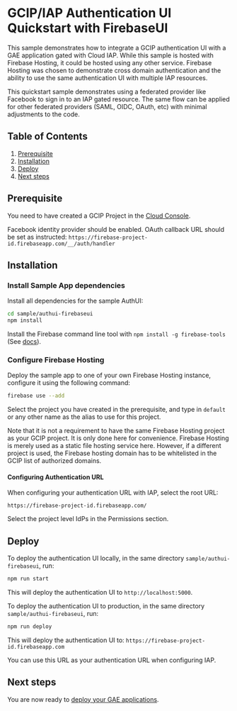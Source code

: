 # GCIP/IAP Authentication UI Quickstart with FirebaseUI

This sample demonstrates how to integrate a GCIP authentication UI with
a GAE application gated with Cloud IAP. While this sample is hosted with
Firebase Hosting, it could be hosted using any other service. Firebase
Hosting was chosen to demonstrate cross domain authentication and the
ability to use the same authentication UI with multiple IAP resources.

This quickstart sample demonstrates using a federated provider like
Facebook to sign in to an IAP gated resource. The same flow can be applied
for other federated providers (SAML, OIDC, OAuth, etc) with minimal
adjustments to the code.

## Table of Contents

1. [Prerequisite](#prerequisite)
2. [Installation](#installation)
3. [Deploy](#deploy)
4. [Next steps](#next-steps)

## Prerequisite

You need to have created a GCIP Project in the
[Cloud Console](https://console.cloud.google.com/customer-identity/providers/).

Facebook identity provider should be enabled.
OAuth callback URL should be set as instructed:
`https://firebase-project-id.firebaseapp.com/__/auth/handler`

## Installation

### Install Sample App dependencies

Install all dependencies for the sample AuthUI:

```bash
cd sample/authui-firebaseui
npm install
```

Install the Firebase command line tool with `npm install -g firebase-tools` (See
[docs](https://firebase.google.com/docs/cli/#setup)).

### Configure Firebase Hosting

Deploy the sample app to one of your own Firebase Hosting instance,
configure it using the following command:

```bash
firebase use --add
```

Select the project you have created in the prerequisite, and type in `default` or
any other name as the alias to use for this project.

Note that it is not a requirement to have the same Firebase Hosting project
as your GCIP project. It is only done here for convenience. Firebase Hosting
is merely used as a static file hosting service here. However, if a
different project is used, the Firebase hosting domain has to be whitelisted
in the GCIP list of authorized domains.

#### Configuring Authentication URL

When configuring your authentication URL with IAP, select the root URL:

`https://firebase-project-id.firebaseapp.com/`

Select the project level IdPs in the Permissions section.

## Deploy

To deploy the authentication UI locally, in the same directory
`sample/authui-firebaseui`, run:
```bash
npm run start
```

This will deploy the authentication UI to
`http://localhost:5000`.

To deploy the authentication UI to production, in the same directory
`sample/authui-firebaseui`, run:

```bash
npm run deploy
```

This will deploy the authentication UI to:
`https://firebase-project-id.firebaseapp.com`

You can use this URL as your authentication URL when configuring IAP.

## Next steps

You are now ready to [deploy your GAE applications](../app/README.md).
